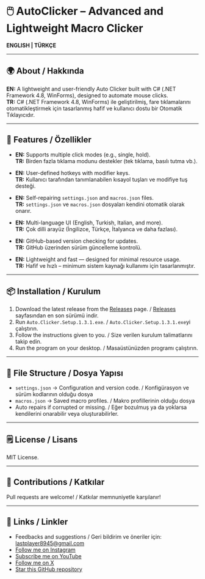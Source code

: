 
# 🖱️ AutoClicker – Advanced and Lightweight Macro Clicker

**ENGLISH | TÜRKÇE**

---

## 🌍 About / Hakkında

**EN:** A lightweight and user-friendly Auto Clicker built with C# (.NET Framework 4.8, WinForms), designed to automate mouse clicks.<br/>
**TR:** C# (.NET Framework 4.8, WinForms) ile geliştirilmiş, fare tıklamalarını otomatikleştirmek için tasarlanmış hafif ve kullanıcı dostu bir Otomatik Tıklayıcıdır.

---

## 🔧 Features / Özellikler

- **EN:** Supports multiple click modes (e.g., single, hold).<br/>
  **TR:** Birden fazla tıklama modunu destekler (tek tıklama, basılı tutma vb.).

- **EN:** User-defined hotkeys with modifier keys.<br/>
  **TR:** Kullanıcı tarafından tanımlanabilen kısayol tuşları ve modifiye tuş desteği.

- **EN:** Self-repairing `settings.json` and `macros.json` files.<br/>
  **TR:** `settings.json` ve `macros.json` dosyaları kendini otomatik olarak onarır.

- **EN:** Multi-language UI (English, Turkish, Italian, and more).<br/>
  **TR:** Çok dilli arayüz (İngilizce, Türkçe, İtalyanca ve daha fazlası).

- **EN:** GitHub-based version checking for updates.<br/>
  **TR:** GitHub üzerinden sürüm güncelleme kontrolü.

- **EN:** Lightweight and fast — designed for minimal resource usage.<br/>
  **TR:** Hafif ve hızlı – minimum sistem kaynağı kullanımı için tasarlanmıştır.

---

## 📦 Installation / Kurulum

1. Download the latest release from the [Releases](https://github.com/ilpenSE/autoclicker/releases) page. / [Releases](https://github.com/ilpenSE/autoclicker/releases) sayfasından en son sürümü indir.
2. Run `Auto.Clicker.Setup.1.3.1.exe`. / `Auto.Clicker.Setup.1.3.1.exe`yi çalıştırın.
3. Follow the instructions given to you. / Size verilen kurulum talimatlarını takip edin.
4. Run the program on your desktop. / Masaüstünüzden programı çalıştırın.

---

## 📁 File Structure / Dosya Yapısı

- `settings.json` → Configuration and version code. / Konfigürasyon ve sürüm kodlarının olduğu dosya
- `macros.json` → Saved macro profiles. / Makro profillerinin olduğu dosya
- Auto repairs if corrupted or missing. / Eğer bozulmuş ya da yoklarsa kendilerini onarabilir veya oluşturabilirler.

---

## 🗒️ License / Lisans

MIT License.

---

## 🙋 Contributions / Katkılar

Pull requests are welcome! / Katkılar memnuniyetle karşılanır!

---

## 🔗 Links / Linkler
- Feedbacks and suggestions / Geri bildirim ve öneriler için: lastplayer8945@gmail.com
- [Follow me on Instagram](https://www.instagram.com/ilpen.25)
- [Subscribe me on YouTube](https://www.youtube.com/@ilpenwastaken)
- [Follow me on X](https://www.x.com/ilpenwastaken)
- [Star this GitHub repository](https://github.com/ilpenSE/autoclicker)
